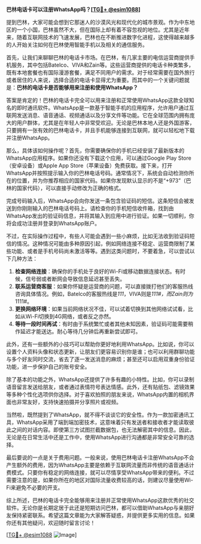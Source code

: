 **巴林电话卡可以注册WhatsApp吗？[[TG💪+ @esim1088](https://t.me/s/esim1088)]**

提到巴林，大家可能会想到它那迷人的沙漠风光和现代化的城市景观。作为中东地区的一个小国，巴林虽然不大，但在国际上却有着不容忽视的地位。尤其是近年来，随着互联网技术的飞速发展，巴林也在不断推进数字化进程，这使得越来越多的人开始关注如何在巴林使用智能手机以及相关的通信服务。

首先，让我们来聊聊巴林的电话卡市场。在巴林，有几家主要的电信运营商提供手机服务，其中包括Batelco、VIVA和Zain等。这些运营商提供的电话卡种类繁多，既有本地套餐也有国际漫游套餐，满足不同用户的需求。对于经常需要在国外旅行或者居住的人来说，选择合适的电话卡显得尤为重要。而其中的一个关键问题就是：**巴林的电话卡是否能够用来注册和使用WhatsApp？**

答案是肯定的！巴林的电话卡完全可以用来注册和正常使用WhatsApp这款全球知名的即时通讯软件。WhatsApp是一款基于智能手机的应用程序，允许用户通过互联网发送消息、语音通话、视频通话以及分享文件等功能。它在全球范围内拥有庞大的用户群体，尤其是在年轻人中非常受欢迎。无论是巴林本地人还是外国游客，只要拥有一张有效的巴林电话卡，并且手机能够连接到互联网，就可以轻松地下载并注册WhatsApp。

那么，具体该如何操作呢？首先，你需要确保你的手机已经安装了最新版本的WhatsApp应用程序。如果你还没有下载这个应用，可以通过Google Play Store（安卓设备）或Apple App Store（苹果设备）免费获取。接下来，打开WhatsApp并按照提示输入你的巴林电话号码。通常情况下，系统会自动检测你所在的位置，并为你推荐相应的国家代码。如果你发现默认显示的不是“+973”（巴林的国家代码），可以直接手动修改为正确的格式。

完成号码输入后，WhatsApp会向你发送一条包含验证码的短信。这条短信会被发送到你刚刚输入的巴林电话号码上。请检查你的手机短信收件箱，找到由WhatsApp发出的验证码信息，并将其输入到应用中进行验证。如果一切顺利，你将会成功注册并登录到WhatsApp账户。

不过，在实际操作过程中，有些人可能会遇到一些小麻烦，比如无法收到验证码短信的情况。这种情况可能由多种原因引起，例如网络连接不稳定、运营商限制了某些功能、或者是手机号码尚未激活等等。遇到这类问题时，不要着急，可以尝试以下几种方法：

1. **检查网络连接**：确保你的手机处于良好的Wi-Fi或移动数据连接状态。有时候，信号弱或者断网会导致信息延迟甚至丢失。
2. **联系运营商客服**：如果你怀疑是运营商的问题，可以直接拨打他们的客服热线咨询具体情况。例如，Batelco的客服热线是*111*，VIVA则是*111#，而Zain则为*1111#。
3. **更换网络环境**：如果当前网络状况不佳，可以试着切换到其他网络试试看，比如从Wi-Fi切换到4G网络，或者反之亦然。
4. **等待一段时间再试**：有时由于系统繁忙或者其他未知因素，验证码可能需要稍作延迟才能送达。耐心等待几分钟后再重新尝试即可。

此外，还有一些额外的小技巧可以帮助你更好地利用WhatsApp。比如说，你可以设置个人资料头像和状态更新，让朋友们更容易识别你是谁；也可以利用群聊功能与多个好友同时交流，省去了逐一发送消息的麻烦；甚至还可以启用双重身份验证功能，进一步保护自己的账号安全。

除了基本的功能之外，WhatsApp还提供了许多有趣的小特性。比如，你可以录制语音留言发送给朋友，或者通过表情符号表达情感。此外，还有贴纸包、滤镜效果等多种个性化选项供你选择。对于喜欢拍照的朋友来说，WhatsApp内置的相机界面也非常友好，支持快速拍摄并分享照片或视频。

当然啦，既然提到了WhatsApp，就不得不谈谈它的安全性。作为一款加密通讯工具，WhatsApp采用了端到端加密技术，这意味着只有发送者和接收者才能读取彼此之间的对话内容。即使第三方试图拦截数据包，也无法解密其中的信息。因此，无论是在日常生活中还是工作中，使用WhatsApp进行沟通都是非常安全可靠的选择。

最后要说的一点是关于费用问题。一般来说，使用巴林电话卡注册WhatsApp不会产生额外的费用，因为WhatsApp主要是依赖于互联网流量而非传统的语音通话计费模式。只要你有稳定的网络连接，就可以尽情享受WhatsApp带来的便利。不过需要注意的是，如果你所在的地区对国际流量收费较高的话，则建议尽量使用Wi-Fi来避免不必要的开支。

综上所述，巴林的电话卡完全能够用来注册并正常使用WhatsApp这款优秀的社交软件。无论你是长期定居于此还是短期访问巴林，都可以借助WhatsApp与亲朋好友保持紧密联系。希望这篇文章能为大家解答疑惑，并提供更多实用的信息。如果你还有其他疑问，欢迎随时留言讨论！

[[TG💪+ @esim1088](https://t.me/s/esim1088) ![Image](https://i.postimg.cc/4NQfJmqS/Snipaste-2025-05-13-00-14-12.png)]